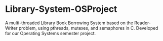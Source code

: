 # Library-System-OSProject
A multi-threaded Library Book Borrowing System based on the Reader-Writer problem, using pthreads, mutexes, and semaphores in C. Developed for our Operating Systems semester project.
